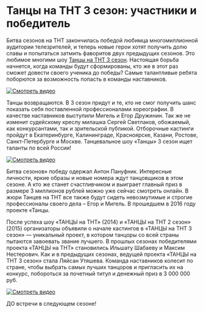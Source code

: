 # Танцы на ТНТ 3 сезон: участники и победитель
<p style="text-align: left;">Битва сезонов на ТНТ закончилась победой любимца многомиллионной аудитории телезрителей, и теперь новые герои хотят получить долю славы и попытаться затмить фаворитов двух предыдущих сезонов. Это любимое многими шоу <a href="https://tancy-na-tnt.ru/seasons/3/">Танцы на ТНТ 3 сезон</a>. Настоящая борьба начнется, когда команды будут сформированы, кто же в этот раз сможет довести своего ученика до победы? Самые талантливые ребята поборются за возможность попасть в команды наставников.</p>

[![Смотреть видео](https://img.youtube.com/vi/xuvLssa-yac/maxresdefault.jpg)](https://www.youtube.com/watch?v=xuvLssa-yac)

<p style="text-align: left;">Танцы возвращаются. В 3 сезон придут и те, кто не смог получить шанс показать себя поставленной профессионалами хореографии.
В качестве наставников выступили Мигель и Егор Дружинин.
Так же не изменит судейскому креслу милашка Сергей Светлаков, обожаемый, как конкурсантами, так и зрительской публикой.
Отборочные кастинги пройдут в Екатеринбурге, Калининграде, Красноярске, Казани, Ростове, Санкт-Петербурге и Москве.
Танцевальное шоу «Танцы» 3 сезон ищет таланты по всей России!</p>

[![Смотреть видео](https://img.youtube.com/vi/HZ6LmaBS4Cw/maxresdefault.jpg)](https://www.youtube.com/watch?v=HZ6LmaBS4Cw)

<p style="text-align: left;">Битва сезонов» победу одержал Антон Пануфник.
Интересные личности, яркие образы и новые номера ждут танцовщиков в этом сезоне.
А кто же станет счастливчиком и выиграет главный приз в размере 3 миллионов рублей можно уже сейчас смотреть онлайн.
В жюри Танцев на ТНТ все также будут сидеть невозмутимые и строгие профессионалы своего дела – Егор и Мигель.
В прошедшем в 2016 году проекте «Танцы.</p>
<p style="text-align: left;">После успеха шоу «ТАНЦЫ на ТНТ» (2014) и «ТАНЦЫ на ТНТ 2 сезон» (2015) организаторы объявили о начале кастингов в «ТАНЦЫ на ТНТ 3 сезон» — уникальный проект, в котором танцоры со всей страны пытаются завоевать звание лучшего.
В прошлых сезонах победителями проекта «ТАНЦЫ на ТНТ» становились Ильшату Шабаеву и Максим Нестерович.
Как и в предыдущих сезонах, ведущей проекта «ТАНЦЫ на ТНТ 3 сезон» стала Ляйсан Утяшева.
Команда наставников колесит по стране, чтобы выбрать самых лучших танцоров и пригласить их на конкурс, побороться за почетный титул и денежный приз в 3 000 000 руб.</p>

[![Смотреть видео](https://img.youtube.com/vi/DKZU_853NRY/maxresdefault.jpg)](https://www.youtube.com/watch?v=DKZU_853NRY)

<p style="text-align: left;">ДО встречи в следующем сезоне!</p>
